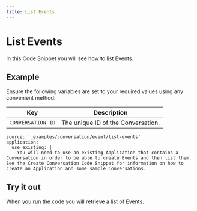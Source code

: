 ```yaml
---
title: List Events
---
```


# List Events

In this Code Snippet you will see how to list Events.

## Example

Ensure the following variables are set to your required values using any convenient method:

Key | Description
-- | --
`CONVERSATION_ID` | The unique ID of the Conversation.

```code_snippets
source: '_examples/conversation/event/list-events'
application:
  use_existing: |
    You will need to use an existing Application that contains a Conversation in order to be able to create Events and then list them. See the Create Conversation Code Snippet for information on how to create an Application and some sample Conversations.
```

## Try it out

When you run the code you will retrieve a list of Events.
